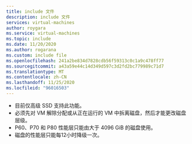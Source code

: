 ```yaml
---
title: include 文件
description: include 文件
services: virtual-machines
author: roygara
ms.service: virtual-machines
ms.topic: include
ms.date: 11/20/2020
ms.author: rogarana
ms.custom: include file
ms.openlocfilehash: 241a2be834d7828cdb56f59313c0c1a9c478ff77
ms.sourcegitcommit: a43a59e44c14d349d597c3d2fd2bc779989c71d7
ms.translationtype: MT
ms.contentlocale: zh-CN
ms.lasthandoff: 11/25/2020
ms.locfileid: "96016503"
---
```

- 目前仅高级 SSD 支持此功能。
- 必须先对 VM 解除分配或从正在运行的 VM 中拆离磁盘，然后才能更改磁盘层级。
- P60、P70 和 P80 性能层只能由大于 4096 GiB 的磁盘使用。
- 磁盘的性能层只能每12小时降级一次。